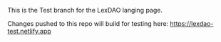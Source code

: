 This is the Test branch for the LexDAO langing page.

Changes pushed to this repo will build for testing here: https://lexdao-test.netlify.app
